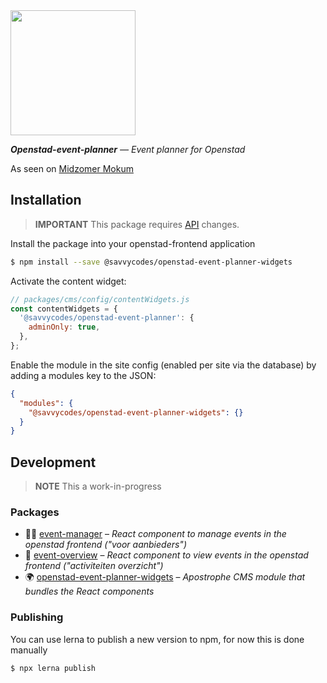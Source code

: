 <img src="https://openstad.org/uploads/attachments/ckf4445v042sbnl3wvq5yxb9y-logo-openstad2-3x.full.png" width="200"/>

_**Openstad-event-planner** — Event planner for Openstad_

As seen on [Midzomer Mokum](https://midzomermokum.nl)

## Installation

> **IMPORTANT** This package requires [API](https://github.com/savvycodes/openstad-api/tree/feat/event-planner) changes.

Install the package into your openstad-frontend application

```sh
$ npm install --save @savvycodes/openstad-event-planner-widgets
```

Activate the content widget:

```js
// packages/cms/config/contentWidgets.js
const contentWidgets = {
  '@savvycodes/openstad-event-planner': {
    adminOnly: true,
  },
};
```

Enable the module in the site config (enabled per site via the database) by adding a modules key to the JSON:

```json
{
  "modules": {
    "@savvycodes/openstad-event-planner-widgets": {}
  }
}
```

## Development

> **NOTE** This a work-in-progress

### Packages

- 🧑‍💼 [event-manager](packages/event-manager) – _React component to manage events in the openstad frontend ("voor aanbieders")_
- 🎉 [event-overview](packages/event-overview) – _React component to view events in the openstad frontend ("activiteiten overzicht")_
- 🌍 [openstad-event-planner-widgets](packages/openstad-event-planner-widgets) – _Apostrophe CMS module that bundles the React components_

### Publishing

You can use lerna to publish a new version to npm, for now this is done manually

```sh
$ npx lerna publish
```
